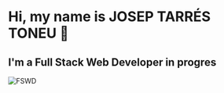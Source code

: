 # Hi, my name is JOSEP TARRÉS TONEU 👋
## I'm a Full Stack Web Developer in progres
<img src="https://static.videezy.com/system/resources/thumbnails/000/022/278/original/thumbnail.jpg" alt="FSWD" />    
<!-- 
Here are some ideas to get you started:

- 🔭 I’m currently working on ...
- 🌱 I’m currently learning ...
- 👯 I’m looking to collaborate on ...
- 🤔 I’m looking for help with ...
- 💬 Ask me about ...
- 📫 How to reach me: ...
- 😄 Pronouns: ...
- ⚡ Fun fact: ...
-->
